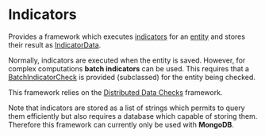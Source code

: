 # Indicators

Provides a framework which executes [indicators](Indicator.java) for an [entity](IndicatedEntity.java)
and stores their result as [IndicatorData](IndicatorData.java).

Normally, indicators are executed when the entity is saved. However, for complex computations
**batch indicators** can be used. This requires that a [BatchIndicatorCheck](BatchIndicatorCheck.java)
is provided (subclassed) for the entity being checked.

This framework relies on the [Distributed Data Checks](../checks) framework.

Note that indicators are stored as a list of strings which permits to
query them efficiently but also requires a database which capable of storing them.
Therefore this framework can currently only be used with **MongoDB**.
